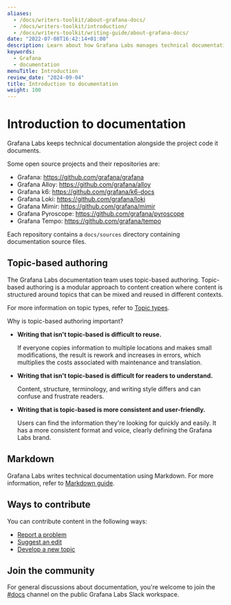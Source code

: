 ```yaml
---
aliases:
  - /docs/writers-toolkit/about-grafana-docs/
  - /docs/writers-toolkit/introduction/
  - /docs/writers-toolkit/writing-guide/about-grafana-docs/
date: "2022-07-08T16:42:14+01:00"
description: Learn about how Grafana Labs manages technical documentation.
keywords:
  - Grafana
  - documentation
menuTitle: Introduction
review_date: "2024-09-04"
title: Introduction to documentation
weight: 100
---
```


# Introduction to documentation

Grafana Labs keeps technical documentation alongside the project code it documents.

Some open source projects and their repositories are:

- Grafana: https://github.com/grafana/grafana
- Grafana Alloy: https://github.com/grafana/alloy
- Grafana k6: https://github.com/grafana/k6-docs
- Grafana Loki: https://github.com/grafana/loki
- Grafana Mimir: https://github.com/grafana/mimir
- Grafana Pyroscope: https://github.com/grafana/pyroscope
- Grafana Tempo: https://github.com/grafana/tempo

Each repository contains a `docs/sources` directory containing documentation source files.

## Topic-based authoring

The Grafana Labs documentation team uses topic-based authoring.
Topic-based authoring is a modular approach to content creation where content is structured around topics that can be mixed and reused in different contexts.

For more information on topic types, refer to [Topic types](https://grafana.com/docs/writers-toolkit/structure/topic-types/).

Why is topic-based authoring important?

- **Writing that isn't topic-based is difficult to reuse.**

  If everyone copies information to multiple locations and makes small modifications, the result is rework and increases in errors, which multiplies the costs associated with maintenance and translation.

- **Writing that isn't topic-based is difficult for readers to understand.**

  Content, structure, terminology, and writing style differs and can confuse and frustrate readers.

- **Writing that is topic-based is more consistent and user-friendly.**

  Users can find the information they're looking for quickly and easily.
  It has a more consistent format and voice, clearly defining the Grafana Labs brand.

## Markdown

Grafana Labs writes technical documentation using Markdown.
For more information, refer to [Markdown guide](https://grafana.com/docs/writers-toolkit/write/markdown-guide/).

## Ways to contribute

You can contribute content in the following ways:

- [Report a problem](https://grafana.com/docs/writers-toolkit/contribute/#report-a-problem)
- [Suggest an edit](https://grafana.com/docs/writers-toolkit/contribute/#suggest-an-edit)
- [Develop a new topic](https://grafana.com/docs/writers-toolkit/contribute/#develop-a-new-topic)

## Join the community

For general discussions about documentation, you're welcome to join the [#docs](https://raintank-corp.slack.com/archives/C5PG2JK8W) channel on the public Grafana Labs Slack workspace.
